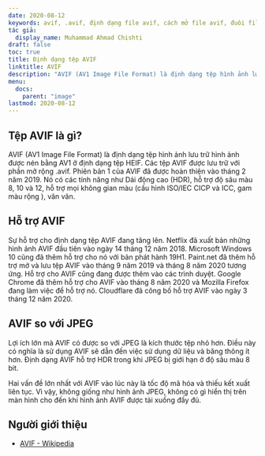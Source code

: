 ```yaml
---
date: 2020-08-12
keywords: avif, .avif, định dạng file avif, cách mở file avif, đuôi file avif, đuôi file .avif, định dạng file .avif
tác giả:
  display_name: Muhammad Ahmad Chishti
draft: false
toc: true
title: Định dạng tệp AVIF
linktitle: AVIF
description: "AVIF (AV1 Image File Format) là định dạng tệp hình ảnh lưu trữ hình ảnh được nén bằng AV1 ở định dạng tệp HEIF. Các tệp AVIF được lưu trữ với phần mở rộng .avif."
menu:
  docs:
    parent: "image"
lastmod: 2020-08-12
---
```


## Tệp AVIF là gì? ##

AVIF (AV1 Image File Format) là định dạng tệp hình ảnh lưu trữ hình ảnh được nén bằng AV1 ở định dạng tệp HEIF. Các tệp AVIF được lưu trữ với phần mở rộng .avif. Phiên bản 1 của AVIF đã được hoàn thiện vào tháng 2 năm 2019. Nó có các tính năng như Dải động cao (HDR), hỗ trợ độ sâu màu 8, 10 và 12, hỗ trợ mọi không gian màu (cấu hình ISO/IEC CICP và ICC, gam màu rộng ), vân vân.

## Hỗ trợ AVIF ##

Sự hỗ trợ cho định dạng tệp AVIF đang tăng lên. Netflix đã xuất bản những hình ảnh AVIF đầu tiên vào ngày 14 tháng 12 năm 2018. Microsoft Windows 10 cũng đã thêm hỗ trợ cho nó với bản phát hành 19H1. Paint.net đã thêm hỗ trợ mở và lưu tệp AVIF vào tháng 9 năm 2019 và tháng 8 năm 2020 tương ứng. Hỗ trợ cho AVIF cũng đang được thêm vào các trình duyệt. Google Chrome đã thêm hỗ trợ cho AVIF vào tháng 8 năm 2020 và Mozilla Firefox đang làm việc để hỗ trợ nó. Cloudflare đã công bố hỗ trợ AVIF vào ngày 3 tháng 12 năm 2020.

## AVIF so với JPEG ##

Lợi ích lớn mà AVIF có được so với JPEG là kích thước tệp nhỏ hơn. Điều này có nghĩa là sử dụng AVIF sẽ dẫn đến việc sử dụng dữ liệu và băng thông ít hơn. Định dạng AVIF hỗ trợ HDR trong khi JPEG bị giới hạn ở độ sâu màu 8 bit.

Hai vấn đề lớn nhất với AVIF vào lúc này là tốc độ mã hóa và thiếu kết xuất liên tục. Vì vậy, không giống như hình ảnh JPEG, không có gì hiển thị trên màn hình cho đến khi hình ảnh AVIF được tải xuống đầy đủ.

## Người giới thiệu ##

* [AVIF - Wikipedia](https://en.wikipedia.org/wiki/AV1#AV1_Image_File_Format_(AVIF))


